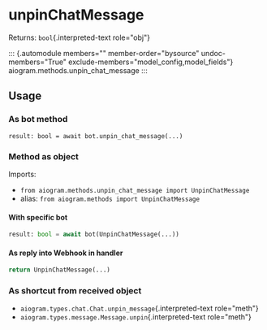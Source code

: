# unpinChatMessage

Returns: `bool`{.interpreted-text role="obj"}

::: {.automodule members="" member-order="bysource" undoc-members="True" exclude-members="model_config,model_fields"}
aiogram.methods.unpin_chat_message
:::

## Usage

### As bot method

``` 
result: bool = await bot.unpin_chat_message(...)
```

### Method as object

Imports:

-   `from aiogram.methods.unpin_chat_message import UnpinChatMessage`
-   alias: `from aiogram.methods import UnpinChatMessage`

#### With specific bot

``` python
result: bool = await bot(UnpinChatMessage(...))
```

#### As reply into Webhook in handler

``` python
return UnpinChatMessage(...)
```

### As shortcut from received object

-   `aiogram.types.chat.Chat.unpin_message`{.interpreted-text
    role="meth"}
-   `aiogram.types.message.Message.unpin`{.interpreted-text role="meth"}
